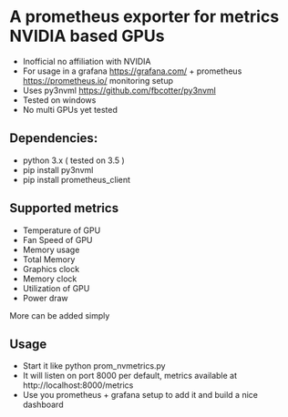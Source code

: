 # A prometheus exporter for metrics NVIDIA based GPUs
* Inofficial no affiliation with NVIDIA
* For usage in a grafana https://grafana.com/ + prometheus https://prometheus.io/ monitoring setup
* Uses py3nvml https://github.com/fbcotter/py3nvml
* Tested on windows
* No multi GPUs yet tested

## Dependencies:
* python 3.x ( tested on 3.5 )
* pip install py3nvml
* pip install prometheus_client

## Supported metrics
* Temperature of GPU
* Fan Speed of GPU
* Memory usage
* Total Memory
* Graphics clock
* Memory clock
* Utilization of GPU
* Power draw

More can be added simply

## Usage
* Start it like python prom_nvmetrics.py
* It will listen on port 8000 per default, metrics available at http://localhost:8000/metrics
* Use you prometheus + grafana setup to add it and build a nice dashboard

